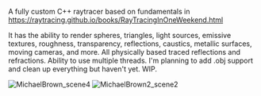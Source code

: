 A fully custom C++ raytracer based on fundamentals in https://raytracing.github.io/books/RayTracingInOneWeekend.html

It has the ability to render spheres, triangles, light sources, emissive textures, roughness, transparency, reflections, caustics, metallic surfaces, moving cameras, and more. All physically based traced reflections and refractions.
Ability to use multiple threads. I'm planning to add .obj support and clean up everything but haven't yet. WIP.

![MichaelBrown_scene4](https://github.com/Flopalop2/RayTracer/assets/69126427/3b4b219e-b352-4d61-a073-a01e0c114c01)
![MichaelBrown2_scene2](https://github.com/Flopalop2/RayTracer/assets/69126427/fbe700f7-96bc-4675-8ae9-5bed92585197)

